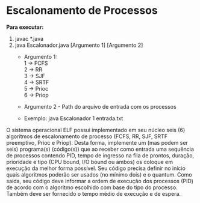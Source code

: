 # Escalonamento de Processos
**Para executar:**
1. javac *.java
2. java Escalonador.java [Argumento 1] [Argumento 2]  
   - Argumento 1:  
   1 -> FCFS  
   2 -> RR  
   3 -> SJF  
   4 -> SRTF  
   5 -> Prioc  
   6 -> Priop  

   - Argumento 2 - Path do arquivo de entrada com os processos
   - Exemplo: java Escalonador 1 entrada.txt

O sistema operacional ELF possui implementado em seu núcleo seis (6) algoritmos de escalonamento de processo 
(FCFS, RR, SJF, SRTF preemptivo, Prioc e Priop). Desta forma, implemente um (mas podem ser seis) programa(s) (código(s)) 
que ao receber como entrada uma sequência de processos contendo PID, tempo de ingresso na fila de prontos, duração, prioridade 
e tipo (CPU bound, I/O bound ou ambos) os coloque em execução da melhor forma possível. Seu código precisa definir no início quais
algoritmos poderão ser usados (no mínimo dois) e o quantum. Como saída, seu código deve informar a ordem de execução dos processos (PID) 
de acordo com o algoritmo escolhido com base do tipo do processo. Também deve ser fornecido o tempo médio de execução e de espera.
